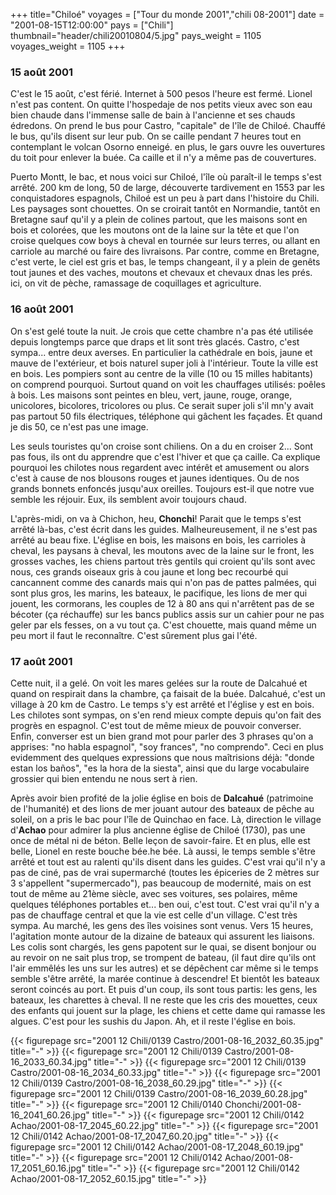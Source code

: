 +++
title="Chiloé"
voyages = ["Tour du monde 2001","chili 08-2001"]
date = "2001-08-15T12:00:00"
pays = ["Chili"]
thumbnail="header/chili20010804/5.jpg"
pays_weight = 1105
voyages_weight = 1105
+++
### 15 août 2001

C'est le 15 août, c'est férié. Internet à 500 pesos l'heure est fermé. Lionel 
n'est pas content. On quitte l'hospedaje de nos petits vieux avec son eau bien 
chaude dans l'immense salle de bain à l'ancienne et ses chauds édredons. On 
prend le bus pour Castro, "capitale" de l'île de Chiloé. Chauffé le bus, qu'ils 
disent sur leur pub. On se caille pendant 7 heures tout en contemplant le volcan 
Osorno enneigé. en plus, le gars ouvre les ouvertures du toit pour enlever la 
buée. Ca caille et il n'y a même pas de couvertures.

Puerto Montt, le bac, et nous voici sur Chiloé, l'île où paraît-il le temps 
s'est arrêté. 200 km de long, 50 de large, découverte tardivement en 1553 par 
les conquistadores espagnols, Chiloé est un peu à part dans l'histoire du Chili. 
Les paysages sont chouettes. On se croirait tantôt en Normandie, tantôt en Bretagne 
sauf qu'il y a plein de colines partout, que les maisons sont en bois et colorées, 
que les moutons ont de la laine sur la tête et que l'on croise quelques cow 
boys à cheval en tournée sur leurs terres, ou allant en carriole au marché ou 
faire des livraisons. Par contre, comme en Bretagne, c'est verte, le ciel est 
gris et bas, le temps changeant, il y a plein de genêts tout jaunes et des vaches, 
moutons et chevaux et chevaux dnas les prés. ici, on vit de pèche, ramassage 
de coquillages et agriculture.

### 16 août 2001

On s'est gelé toute la nuit. Je crois que cette chambre n'a pas été utilisée 
depuis longtemps parce que draps et lit sont très glacés. Castro, c'est sympa... 
entre deux averses. En particulier la cathédrale en bois, jaune et mauve de 
l'extérieur, et bois naturel super joli à l'intérieur. Toute la ville est en 
bois. Les pompiers sont au centre de la ville (10 ou 15 milles habitants) on 
comprend pourquoi. Surtout quand on voit les chauffages utilisés: poêles à bois. 
Les maisons sont peintes en bleu, vert, jaune, rouge, orange, unicolores, bicolores, 
tricolores ou plus. Ce serait super joli s'il mn'y avait pas partout 50 fils 
électriques, téléphone qui gâchent les façades. Et quand je dis 50, ce n'est 
pas une image. 

Les seuls touristes qu'on croise sont chiliens. On a du en croiser 2... Sont 
pas fous, ils ont du apprendre que c'est l'hiver et que ça caille. Ca explique 
pourquoi les chilotes nous regardent avec intérêt et amusement ou alors c'est 
à cause de nos blousons rouges et jaunes identiques. Ou de nos grands bonnets 
enfoncés jusqu'aux oreilles. Toujours est-il que notre vue semble les réjouir. 
Eux, ils semblent avoir toujours chaud.

L'après-midi, on va à Chichon, heu, <b>Chonchi</b>! Parait que le temps s'est 
arrêté là-bas, c'est écrit dans les guides. Malheureusement, il ne s'est pas 
arrêté au beau fixe. L'église en bois, les maisons en bois, les carrioles à 
cheval, les paysans à cheval, les moutons avec de la laine sur le front, les 
grosses vaches, les chiens partout très gentils qui croient qu'ils sont avec 
nous, ces grands oiseaux gris à cou jaune et long bec recourbé qui cancannent 
comme des canards mais qui n'on pas de pattes palmées, qui sont plus gros, les 
marins, les bateaux, le pacifique, les lions de mer qui jouent, les cormorans, 
les couples de 12 à 80 ans qui n'arrêtent pas de se bécoter (ça réchauffe) sur 
les bancs publics assis sur un cahier pour ne pas geler par els fesses, on a 
vu tout ça. C'est chouette, mais quand même un peu mort il faut le reconnaître. 
C'est sûrement plus gai l'été.

### 17 août 2001

Cette nuit, il a gelé. On voit les mares gelées sur la route de Dalcahué et 
quand on respirait dans la chambre, ça faisait de la buée. Dalcahué, c'est un 
village à 20 km de Castro. Le temps s'y est arrêté et l'église y est en bois. 
Les chilotes sont sympas, on s'en rend mieux compte depuis qu'on fait des progrès 
en espagnol. C'est tout de même mieux de pouvoir converser. Enfin, converser 
est un bien grand mot pour parler des 3 phrases qu'on a apprises: "no habla 
espagnol", "soy frances", "no comprendo". Ceci en plus evidemment des quelques 
expressions que nous maîtrisions déjà: "donde estan los baños", "es la hora 
de la siesta", ainsi que du large vocabulaire grossier qui bien entendu ne nous 
sert à rien.

Après avoir bien profité de la jolie église en bois de <b>Dalcahué</b> (patrimoine 
de l'humanité) et des lions de mer jouant autour des bateaux de pêche au soleil, 
on a pris le bac pour l'île de Quinchao en face. Là, direction le village d'<b>Achao</b> 
pour admirer la plus ancienne église de Chiloé (1730), pas une once de métal 
ni de béton. Belle leçon de savoir-faire. Et en plus, elle est belle, Lionel 
en reste bouche bée.he bée. Là aussi, le temps semble s'être arrêté et tout 
est au ralenti qu'ils disent dans les guides. C'est vrai qu'il n'y a pas de 
ciné, pas de vrai supermarché (toutes les épiceries de 2 mètres sur 3 s'appellent 
"supermercado"), pas beaucoup de modernité, mais on est tout de même au 21ème 
siècle, avec ses voitures, ses polaires, même quelques téléphones portables 
et... ben oui, c'est tout. C'est vrai qu'il n'y a pas de chauffage central et 
que la vie est celle d'un village. C'est très sympa. Au marché, les gens des 
îles voisines sont venus. Vers 15 heures, l'agitation monte autour de la dizaine 
de bateaux qui assurent les liaisons. Les colis sont chargés, les gens papotent 
sur le quai, se disent bonjour ou au revoir on ne sait plus trop, se trompent 
de bateau, (il faut dire qu'ils ont l'air emmêlés les uns sur les autres) et 
se dépêchent car même si le temps semble s'être arrêté, la marée continue à 
descendre! Et bientôt les bateaux seront coincés au port. Et puis d'un coup, 
ils sont tous partis: les gens, les bateaux, les charettes à cheval. Il ne reste 
que les cris des mouettes, ceux des enfants qui jouent sur la plage, les chiens 
et cette dame qui ramasse les algues. C'est pour les sushis du Japon. Ah, et 
il reste l'église en bois.


<div id="TOTO">{{< figurepage src="2001 12 Chili/0139 Castro/2001-08-16_2032_60.35.jpg" title="-"  >}}
{{< figurepage src="2001 12 Chili/0139 Castro/2001-08-16_2033_60.34.jpg" title="-"  >}}
{{< figurepage src="2001 12 Chili/0139 Castro/2001-08-16_2034_60.33.jpg" title="-"  >}}
{{< figurepage src="2001 12 Chili/0139 Castro/2001-08-16_2038_60.29.jpg" title="-"  >}}
{{< figurepage src="2001 12 Chili/0139 Castro/2001-08-16_2039_60.28.jpg" title="-"  >}}
{{< figurepage src="2001 12 Chili/0140 Chonchi/2001-08-16_2041_60.26.jpg" title="-"  >}}
{{< figurepage src="2001 12 Chili/0142 Achao/2001-08-17_2045_60.22.jpg" title="-"  >}}
{{< figurepage src="2001 12 Chili/0142 Achao/2001-08-17_2047_60.20.jpg" title="-"  >}}
{{< figurepage src="2001 12 Chili/0142 Achao/2001-08-17_2048_60.19.jpg" title="-"  >}}
{{< figurepage src="2001 12 Chili/0142 Achao/2001-08-17_2051_60.16.jpg" title="-"  >}}
{{< figurepage src="2001 12 Chili/0142 Achao/2001-08-17_2052_60.15.jpg" title="-"  >}}
</DIV>

